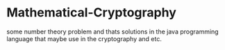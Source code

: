 # Mathematical-Cryptography
some number theory problem and thats solutions in the java programming language that maybe use in the cryptography and etc.
